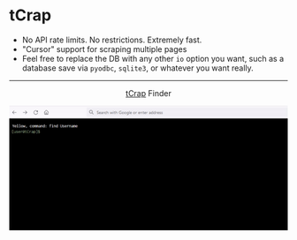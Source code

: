 # tCrap

- No API rate limits. No restrictions. Extremely fast.
- "Cursor" support for scraping multiple pages
- Feel free to replace the DB with any other `io` option you want, such
as a database save via `pyodbc`, `sqlite3`, or whatever you want really.

---

<div align="center">
  
  [tCrap](https://0mb.io/tcrap) Finder
  
  ![tCrap](https://raw.githubusercontent.com/DaveOff/tCrap/main/tcrap.gif)

</div>
